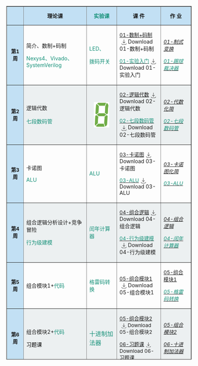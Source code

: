 <!DOCTYPE html>
<!-- saved from url=(0044)https://elearning.fudan.edu.cn/courses/94444 -->
<html dir="ltr" lang="zh-Hans"><head><meta http-equiv="Content-Type" content="text/html; charset=UTF-8">
  
  <meta name="viewport" content="width=device-width, initial-scale=1">
  <meta name="theme-color" content="#394B58">
  <meta name="robots" content="noindex,nofollow">
<table style="border-collapse: collapse; width: 98.5421%; height: 949px;" border="1">
<tbody>
<tr style="height: 49px;">
<td style="width: 5.00187%; background-color: #c2e0f4; height: 44px; text-align: center;"></td>
<td style="width: 22.6703%; text-align: center; background-color: #c2e0f4; height: 44px;"><strong>理论课</strong></td>
<td style="width: 10.1203%; text-align: center; background-color: #c2e0f4; height: 44px;"><span style="color: #169179;"><strong>实验<span style="color: #169179;">课</span></strong></span></td>
<td style="width: 13.5095%; text-align: center; background-color: #c2e0f4; height: 44px;"><strong>课 件</strong></td>
<td style="width: 10.4103%; text-align: center; background-color: #c2e0f4; height: 44px;"><strong>作 业</strong></td>
</tr>
<tr style="height: 53px;">
<td style="width: 5.00187%; text-align: center; background-color: #c2e0f4; height: 53px;"><span style="font-size: 10pt;"><strong>第1周</strong></span></td>
<td style="width: 22.6703%; height: 53px; vertical-align: middle;">
<p>简介、数制+码制</p>
<p><span style="color: #169179;">Nexys4、Vivado、SystemVerilog</span></p>
</td>
<td style="width: 10.1203%; height: 53px; text-align: left;">
<p><span style="color: #169179;">LED、</span></p>
<p><span style="color: #169179;">拨码开关</span></p>
</td>
<td style="width: 13.5095%; height: 53px; text-align: left;">
<p><span class="instructure_file_holder link_holder instructure_file_link_holder"><a class="inline_disabled preview_in_overlay" title="01 简介、进制+码制.pptx" href="https://elearning.fudan.edu.cn/courses/94444/files/5877757?wrap=1" target="_blank" data-api-endpoint="https://elearning.fudan.edu.cn/api/v1/courses/94444/files/5877757" data-api-returntype="File"><span style="font-size: 10pt;">01-数制+码制</span></a><a class="file_download_btn" role="button" download="" style="margin-inline-start: 5px; text-decoration: none;" href="https://elearning.fudan.edu.cn/courses/94444/files/5877757/download?download_frd=1"><span role="presentation"><svg viewBox="0 0 1920 1920" xmlns="http://www.w3.org/2000/svg" style="width:1em; height:1em; vertical-align:middle; fill:currentColor">
    <path d="m1807.093 1482.477 79.736 79.963-355.313 355.312H355.346L.035 1562.44l79.85-79.963 322.22 322.334H1484.76l322.334-322.334ZM997.677-.033v1167.02l355.313-355.313 79.962 79.85-491.858 491.633L449.46 891.524l79.962-79.85 355.313 355.313V-.033h112.941Z" fill-rule="evenodd"></path>
</svg>
</span><span class="screenreader-only">Download 01-数制+码制</span></a></span></p>
<p><span class="instructure_file_holder link_holder instructure_file_link_holder"><a class="inline_disabled preview_in_overlay" title="实验01 入门.pptx" href="https://elearning.fudan.edu.cn/courses/94444/files/5863810?wrap=1" target="_blank" data-api-endpoint="https://elearning.fudan.edu.cn/api/v1/courses/94444/files/5863810" data-api-returntype="File"><span style="color: #169179; font-size: 10pt;">01-实验入门</span></a><a class="file_download_btn" role="button" download="" style="margin-inline-start: 5px; text-decoration: none;" href="https://elearning.fudan.edu.cn/courses/94444/files/5863810/download?download_frd=1"><span role="presentation"><svg viewBox="0 0 1920 1920" xmlns="http://www.w3.org/2000/svg" style="width:1em; height:1em; vertical-align:middle; fill:currentColor">
    <path d="m1807.093 1482.477 79.736 79.963-355.313 355.312H355.346L.035 1562.44l79.85-79.963 322.22 322.334H1484.76l322.334-322.334ZM997.677-.033v1167.02l355.313-355.313 79.962 79.85-491.858 491.633L449.46 891.524l79.962-79.85 355.313 355.313V-.033h112.941Z" fill-rule="evenodd"></path>
</svg>
</span><span class="screenreader-only">Download 01-实验入门</span></a></span></p>
</td>
<td style="width: 10.4103%; height: 53px; text-align: left;">
<p><a title="01-制式变换" href="https://elearning.fudan.edu.cn/courses/94444/assignments/113334" data-api-endpoint="https://elearning.fudan.edu.cn/api/v1/courses/94444/assignments/113334" data-api-returntype="Assignment"><span style="font-size: 10pt;"><em>01-制式变换</em></span></a></p>
<p><a title="实验1：踢球裁决器" href="https://elearning.fudan.edu.cn/courses/94444/assignments/113353" data-api-endpoint="https://elearning.fudan.edu.cn/api/v1/courses/94444/assignments/113353" data-api-returntype="Assignment"><span style="font-size: 10pt; color: #169179;"><em>01-踢球裁决器</em></span></a></p>
</td>
</tr>
<tr style="height: 53px;">
<td style="width: 5.00187%; text-align: center; background-color: #c2e0f4; height: 53px;"><span style="font-size: 10pt;"><strong>第2周</strong></span></td>
<td style="background-color: #ecf0f1; height: 53px; vertical-align: middle; width: 22.6703%;">
<p>逻辑代数</p>
<p><span style="color: #169179;">七段数码管</span><span style="font-size: 14pt; color: #e67e23;">&nbsp;</span></p>
</td>
<td style="background-color: #ecf0f1; vertical-align: middle; width: 10.1203%; height: 53px;">
<p style="text-align: center;"><span style="font-size: 14pt; color: #e67e23;"><span style="color: #169179;"><img id="2945777" style="display: block; margin-left: auto; margin-right: auto;" src="./2025数字逻辑_files/8.png" alt="8.png" width="41" height="68" data-api-endpoint="https://elearning.fudan.edu.cn/api/v1/courses/94444/files/5863866" data-api-returntype="File"></span></span></p>
</td>
<td style="background-color: #ecf0f1; vertical-align: middle; width: 13.5095%; height: 53px;">
<p><span class="instructure_file_holder link_holder instructure_file_link_holder"><a class="inline_disabled preview_in_overlay" title="02 逻辑代数.pptx" href="https://elearning.fudan.edu.cn/courses/94444/files/5863794?wrap=1" target="_blank" data-api-endpoint="https://elearning.fudan.edu.cn/api/v1/courses/94444/files/5863794" data-api-returntype="File"><span style="font-size: 10pt;">02-逻辑代数</span></a><a class="file_download_btn" role="button" download="" style="margin-inline-start: 5px; text-decoration: none;" href="https://elearning.fudan.edu.cn/courses/94444/files/5863794/download?download_frd=1"><span role="presentation"><svg viewBox="0 0 1920 1920" xmlns="http://www.w3.org/2000/svg" style="width:1em; height:1em; vertical-align:middle; fill:currentColor">
    <path d="m1807.093 1482.477 79.736 79.963-355.313 355.312H355.346L.035 1562.44l79.85-79.963 322.22 322.334H1484.76l322.334-322.334ZM997.677-.033v1167.02l355.313-355.313 79.962 79.85-491.858 491.633L449.46 891.524l79.962-79.85 355.313 355.313V-.033h112.941Z" fill-rule="evenodd"></path>
</svg>
</span><span class="screenreader-only">Download 02-逻辑代数</span></a></span></p>
<p><span class="instructure_file_holder link_holder instructure_file_link_holder"><a class="inline_disabled preview_in_overlay" title="实验02：七段数码管.pptx" href="https://elearning.fudan.edu.cn/courses/94444/files/5863796?wrap=1" target="_blank" data-api-endpoint="https://elearning.fudan.edu.cn/api/v1/courses/94444/files/5863796" data-api-returntype="File"><span style="color: #169179; font-size: 10pt;">02-七段数码管</span></a><a class="file_download_btn" role="button" download="" style="margin-inline-start: 5px; text-decoration: none;" href="https://elearning.fudan.edu.cn/courses/94444/files/5863796/download?download_frd=1"><span role="presentation"><svg viewBox="0 0 1920 1920" xmlns="http://www.w3.org/2000/svg" style="width:1em; height:1em; vertical-align:middle; fill:currentColor">
    <path d="m1807.093 1482.477 79.736 79.963-355.313 355.312H355.346L.035 1562.44l79.85-79.963 322.22 322.334H1484.76l322.334-322.334ZM997.677-.033v1167.02l355.313-355.313 79.962 79.85-491.858 491.633L449.46 891.524l79.962-79.85 355.313 355.313V-.033h112.941Z" fill-rule="evenodd"></path>
</svg>
</span><span class="screenreader-only">Download 02-七段数码管</span></a></span></p>
</td>
<td style="background-color: #ecf0f1; vertical-align: middle; width: 10.4103%; height: 53px;">
<p><a title="02-逻辑代数" href="https://elearning.fudan.edu.cn/courses/94444/assignments/113335" data-api-endpoint="https://elearning.fudan.edu.cn/api/v1/courses/94444/assignments/113335" data-api-returntype="Assignment"><span style="font-size: 10pt;"><em>02-代数化简</em></span></a></p>
<p><a title="实验2：七段数码管" href="https://elearning.fudan.edu.cn/courses/94444/assignments/113354" data-api-endpoint="https://elearning.fudan.edu.cn/api/v1/courses/94444/assignments/113354" data-api-returntype="Assignment"><span style="font-size: 10pt; color: #169179;"><em>02-七段数</em></span><span style="font-size: 10pt; color: #169179;"><em>码管</em></span></a></p>
</td>
</tr>
<tr style="height: 53px;">
<td style="width: 5.00187%; text-align: center; background-color: #c2e0f4; height: 53px;"><span style="font-size: 10pt;"><strong>第3周</strong></span></td>
<td style="width: 22.6703%; height: 53px; vertical-align: middle;">
<p>卡诺图</p>
<p><span style="color: #169179;">ALU</span></p>
</td>
<td style="width: 10.1203%; height: 53px; text-align: left;"><span style="color: #169179;">ALU</span></td>
<td style="width: 13.5095%; height: 53px; text-align: left;">
<p><span class="instructure_file_holder link_holder instructure_file_link_holder"><a class="inline_disabled preview_in_overlay" title="03 卡诺图.pptx" href="https://elearning.fudan.edu.cn/courses/94444/files/5863787?wrap=1" target="_blank" data-api-endpoint="https://elearning.fudan.edu.cn/api/v1/courses/94444/files/5863787" data-api-returntype="File"><span style="font-size: 10pt;">03-卡诺图</span></a><a class="file_download_btn" role="button" download="" style="margin-inline-start: 5px; text-decoration: none;" href="https://elearning.fudan.edu.cn/courses/94444/files/5863787/download?download_frd=1"><span role="presentation"><svg viewBox="0 0 1920 1920" xmlns="http://www.w3.org/2000/svg" style="width:1em; height:1em; vertical-align:middle; fill:currentColor">
    <path d="m1807.093 1482.477 79.736 79.963-355.313 355.312H355.346L.035 1562.44l79.85-79.963 322.22 322.334H1484.76l322.334-322.334ZM997.677-.033v1167.02l355.313-355.313 79.962 79.85-491.858 491.633L449.46 891.524l79.962-79.85 355.313 355.313V-.033h112.941Z" fill-rule="evenodd"></path>
</svg>
</span><span class="screenreader-only">Download 03-卡诺图</span></a></span></p>
<p><span class="instructure_file_holder link_holder instructure_file_link_holder"><a class="inline_disabled preview_in_overlay" title="实验03-ALU.pptx" href="https://elearning.fudan.edu.cn/courses/94444/files/5863789?wrap=1" target="_blank" data-api-endpoint="https://elearning.fudan.edu.cn/api/v1/courses/94444/files/5863789" data-api-returntype="File"><span style="color: #169179; font-size: 10pt;">03-ALU</span></a><a class="file_download_btn" role="button" download="" style="margin-inline-start: 5px; text-decoration: none;" href="https://elearning.fudan.edu.cn/courses/94444/files/5863789/download?download_frd=1"><span role="presentation"><svg viewBox="0 0 1920 1920" xmlns="http://www.w3.org/2000/svg" style="width:1em; height:1em; vertical-align:middle; fill:currentColor">
    <path d="m1807.093 1482.477 79.736 79.963-355.313 355.312H355.346L.035 1562.44l79.85-79.963 322.22 322.334H1484.76l322.334-322.334ZM997.677-.033v1167.02l355.313-355.313 79.962 79.85-491.858 491.633L449.46 891.524l79.962-79.85 355.313 355.313V-.033h112.941Z" fill-rule="evenodd"></path>
</svg>
</span><span class="screenreader-only">Download 03-ALU</span></a></span></p>
</td>
<td style="width: 10.4103%; height: 53px; text-align: left;">
<p><a title="03-卡诺图" href="https://elearning.fudan.edu.cn/courses/94444/assignments/113336" data-api-endpoint="https://elearning.fudan.edu.cn/api/v1/courses/94444/assignments/113336" data-api-returntype="Assignment"><span style="font-size: 10pt;"><em>03-卡诺图化简</em></span></a></p>
<p><a title="实验3：ALU" href="https://elearning.fudan.edu.cn/courses/94444/assignments/113355" data-api-endpoint="https://elearning.fudan.edu.cn/api/v1/courses/94444/assignments/113355" data-api-returntype="Assignment"><span style="font-size: 10pt;"><em><span style="color: #169179; font-size: 10pt;">03-ALU</span></em></span></a></p>
</td>
</tr>
<tr style="height: 53px;">
<td style="width: 5.00187%; text-align: center; background-color: #c2e0f4; height: 53px;"><span style="font-size: 10pt;"><strong>第4周</strong></span></td>
<td style="width: 22.6703%; background-color: #ecf0f1; height: 53px; vertical-align: middle;">
<p>组合逻辑分析设计+竞争冒险</p>
<p><span style="color: #169179;">行为级建模</span></p>
</td>
<td style="width: 10.1203%; background-color: #ecf0f1; height: 53px; text-align: left;">
<p><span style="color: #169179;">闰年计算器</span></p>
</td>
<td style="width: 13.5095%; background-color: #ecf0f1; height: 53px; text-align: left;">
<p><span class="instructure_file_holder link_holder instructure_file_link_holder"><a class="inline_disabled preview_in_overlay" title="04 组合逻辑分析+设计.pptx" href="https://elearning.fudan.edu.cn/courses/94444/files/5863783?wrap=1" target="_blank" data-api-endpoint="https://elearning.fudan.edu.cn/api/v1/courses/94444/files/5863783" data-api-returntype="File"><span style="font-size: 10pt;">04-组合逻辑</span></a><a class="file_download_btn" role="button" download="" style="margin-inline-start: 5px; text-decoration: none;" href="https://elearning.fudan.edu.cn/courses/94444/files/5863783/download?download_frd=1"><span role="presentation"><svg viewBox="0 0 1920 1920" xmlns="http://www.w3.org/2000/svg" style="width:1em; height:1em; vertical-align:middle; fill:currentColor">
    <path d="m1807.093 1482.477 79.736 79.963-355.313 355.312H355.346L.035 1562.44l79.85-79.963 322.22 322.334H1484.76l322.334-322.334ZM997.677-.033v1167.02l355.313-355.313 79.962 79.85-491.858 491.633L449.46 891.524l79.962-79.85 355.313 355.313V-.033h112.941Z" fill-rule="evenodd"></path>
</svg>
</span><span class="screenreader-only">Download 04-组合逻辑</span></a></span></p>
<p><span class="instructure_file_holder link_holder instructure_file_link_holder"><a class="inline_disabled preview_in_overlay" title="实验04-行为级建模.pptx" href="https://elearning.fudan.edu.cn/courses/94444/files/5863785?wrap=1" target="_blank" data-api-endpoint="https://elearning.fudan.edu.cn/api/v1/courses/94444/files/5863785" data-api-returntype="File"><span style="color: #169179; font-size: 10pt;">04-行为级建模</span></a><a class="file_download_btn" role="button" download="" style="margin-inline-start: 5px; text-decoration: none;" href="https://elearning.fudan.edu.cn/courses/94444/files/5863785/download?download_frd=1"><span role="presentation"><svg viewBox="0 0 1920 1920" xmlns="http://www.w3.org/2000/svg" style="width:1em; height:1em; vertical-align:middle; fill:currentColor">
    <path d="m1807.093 1482.477 79.736 79.963-355.313 355.312H355.346L.035 1562.44l79.85-79.963 322.22 322.334H1484.76l322.334-322.334ZM997.677-.033v1167.02l355.313-355.313 79.962 79.85-491.858 491.633L449.46 891.524l79.962-79.85 355.313 355.313V-.033h112.941Z" fill-rule="evenodd"></path>
</svg>
</span><span class="screenreader-only">Download 04-行为级建模</span></a></span></p>
</td>
<td style="width: 10.4103%; background-color: #ecf0f1; height: 53px; text-align: left;">
<p><a title="04-组合逻辑分析、设计" href="https://elearning.fudan.edu.cn/courses/94444/assignments/113337" data-api-endpoint="https://elearning.fudan.edu.cn/api/v1/courses/94444/assignments/113337" data-api-returntype="Assignment"><span style="font-size: 10pt;"><em>04-组合逻辑</em></span></a></p>
<p><a title="实验4：闰年计算器" href="https://elearning.fudan.edu.cn/courses/94444/assignments/113356" data-api-endpoint="https://elearning.fudan.edu.cn/api/v1/courses/94444/assignments/113356" data-api-returntype="Assignment"><span style="font-size: 10pt;"><em><span style="color: #169179; font-size: 10pt;">04-闰年计算器</span></em></span></a></p>
</td>
</tr>
<tr style="height: 53px;">
<td style="width: 5.00187%; text-align: center; background-color: #c2e0f4; height: 53px;"><span style="font-size: 10pt;"><strong>第5周</strong></span></td>
<td style="height: 53px; vertical-align: middle; width: 22.6703%;">
<p style="text-align: left;"><span>组合模块1+</span><span style="color: #169179;">代码</span></p>
</td>
<td style="vertical-align: middle; width: 10.1203%; height: 53px;">
<p style="text-align: left;"><span style="color: #169179;">格雷码转换</span></p>
</td>
<td style="vertical-align: middle; width: 13.5095%; height: 53px;">
<p style="text-align: left;"><span class="instructure_file_holder link_holder instructure_file_link_holder"><a class="inline_disabled preview_in_overlay" title="05 组合模块1+代码.pptx" href="https://elearning.fudan.edu.cn/courses/94444/files/5863779?wrap=1" target="_blank" data-api-endpoint="https://elearning.fudan.edu.cn/api/v1/courses/94444/files/5863779" data-api-returntype="File"><span style="font-size: 10pt;">05-组合模块1</span></a><a class="file_download_btn" role="button" download="" style="margin-inline-start: 5px; text-decoration: none;" href="https://elearning.fudan.edu.cn/courses/94444/files/5863779/download?download_frd=1"><span role="presentation"><svg viewBox="0 0 1920 1920" xmlns="http://www.w3.org/2000/svg" style="width:1em; height:1em; vertical-align:middle; fill:currentColor">
    <path d="m1807.093 1482.477 79.736 79.963-355.313 355.312H355.346L.035 1562.44l79.85-79.963 322.22 322.334H1484.76l322.334-322.334ZM997.677-.033v1167.02l355.313-355.313 79.962 79.85-491.858 491.633L449.46 891.524l79.962-79.85 355.313 355.313V-.033h112.941Z" fill-rule="evenodd"></path>
</svg>
</span><span class="screenreader-only">Download 05-组合模块1</span></a></span></p>
</td>
<td style="vertical-align: middle; width: 10.4103%; height: 53px;">
<p style="text-align: left;"><a title="05-组合模块1" href="https://elearning.fudan.edu.cn/courses/94444/assignments/113338" data-api-endpoint="https://elearning.fudan.edu.cn/api/v1/courses/94444/assignments/113338" data-api-returntype="Assignment"><span style="font-size: 10pt;">05-组合模块1</span></a></p>
<p style="text-align: left;"><a title="实验5：格雷码转换器" href="https://elearning.fudan.edu.cn/courses/94444/assignments/113357" data-api-endpoint="https://elearning.fudan.edu.cn/api/v1/courses/94444/assignments/113357" data-api-returntype="Assignment"><span style="font-size: 10pt; color: #169179;"><em>05-格雷码转换</em></span></a></p>
</td>
</tr>
<tr style="height: 53px;">
<td style="width: 5.00187%; text-align: center; background-color: #c2e0f4; height: 53px;"><span style="font-size: 10pt;"><strong>第6周</strong></span></td>
<td style="background-color: #ecf0f1; height: 53px; width: 22.6703%; vertical-align: middle;">
<p>组合模块2+<span style="color: #169179;">代码</span></p>
<p><span style="color: #000000;">习题课</span></p>
</td>
<td style="background-color: #ecf0f1; height: 53px; width: 10.1203%; text-align: left;">
<p><span style="color: #169179; font-family: inherit; font-size: 1rem;"><span style="color: #169179;">十进制加法器</span></span></p>
</td>
<td style="width: 13.5095%; background-color: #ecf0f1; height: 53px; text-align: left;">
<p><span style="font-size: 10pt;"><span class="instructure_file_holder link_holder instructure_file_link_holder"><a class="inline_disabled preview_in_overlay" title="06 组合模块2+代码.pptx" href="https://elearning.fudan.edu.cn/courses/94444/files/5863777?wrap=1" target="_blank" data-api-endpoint="https://elearning.fudan.edu.cn/api/v1/courses/94444/files/5863777" data-api-returntype="File">05-组合模块2</a><a class="file_download_btn" role="button" download="" style="margin-inline-start: 5px; text-decoration: none;" href="https://elearning.fudan.edu.cn/courses/94444/files/5863777/download?download_frd=1"><span role="presentation"><svg viewBox="0 0 1920 1920" xmlns="http://www.w3.org/2000/svg" style="width:1em; height:1em; vertical-align:middle; fill:currentColor">
    <path d="m1807.093 1482.477 79.736 79.963-355.313 355.312H355.346L.035 1562.44l79.85-79.963 322.22 322.334H1484.76l322.334-322.334ZM997.677-.033v1167.02l355.313-355.313 79.962 79.85-491.858 491.633L449.46 891.524l79.962-79.85 355.313 355.313V-.033h112.941Z" fill-rule="evenodd"></path>
</svg>
</span><span class="screenreader-only">Download 05-组合模块2</span></a></span></span></p>
<p><span style="font-size: 10pt;"><span class="instructure_file_holder link_holder instructure_file_link_holder"><a class="inline_disabled preview_in_overlay" title="07 组合习题课.pptx" href="https://elearning.fudan.edu.cn/courses/94444/files/5863829?wrap=1" target="_blank" data-api-endpoint="https://elearning.fudan.edu.cn/api/v1/courses/94444/files/5863829" data-api-returntype="File">06-习题课</a><a class="file_download_btn" role="button" download="" style="margin-inline-start: 5px; text-decoration: none;" href="https://elearning.fudan.edu.cn/courses/94444/files/5863829/download?download_frd=1"><span role="presentation"><svg viewBox="0 0 1920 1920" xmlns="http://www.w3.org/2000/svg" style="width:1em; height:1em; vertical-align:middle; fill:currentColor">
    <path d="m1807.093 1482.477 79.736 79.963-355.313 355.312H355.346L.035 1562.44l79.85-79.963 322.22 322.334H1484.76l322.334-322.334ZM997.677-.033v1167.02l355.313-355.313 79.962 79.85-491.858 491.633L449.46 891.524l79.962-79.85 355.313 355.313V-.033h112.941Z" fill-rule="evenodd"></path>
</svg>
</span><span class="screenreader-only">Download 06-习题课</span></a></span></span></p>
<p><a class="instructure_file_link instructure_scribd_file inline_disabled" title="05 组合模块1+代码.pptx" href="https://elearning.fudan.edu.cn/courses/94444/files/5863779?wrap=1" target="_blank" data-api-endpoint="https://elearning.fudan.edu.cn/api/v1/courses/94444/files/5863779" data-api-returntype="File"></a><a class="instructure_file_link instructure_scribd_file inline_disabled" title="04 组合逻辑分析+设计.pptx" href="https://elearning.fudan.edu.cn/courses/94444/files/5863783?wrap=1" target="_blank" data-api-endpoint="https://elearning.fudan.edu.cn/api/v1/courses/94444/files/5863783" data-api-returntype="File"></a><a class="instructure_file_link instructure_scribd_file inline_disabled" title="实验04-行为级建模.pptx" href="https://elearning.fudan.edu.cn/courses/94444/files/5863785?wrap=1" target="_blank" data-api-endpoint="https://elearning.fudan.edu.cn/api/v1/courses/94444/files/5863785" data-api-returntype="File"></a></p>
</td>
<td style="width: 10.4103%; background-color: #ecf0f1; height: 53px; text-align: left;">
<p><a title="06-组合模块2" href="https://elearning.fudan.edu.cn/courses/94444/assignments/113339" data-api-endpoint="https://elearning.fudan.edu.cn/api/v1/courses/94444/assignments/113339" data-api-returntype="Assignment"><span style="font-size: 10pt;"><em>05-组合模块2</em><em></em></span></a><a title="05-组合模块1" href="https://elearning.fudan.edu.cn/courses/94444/assignments/113338" data-api-endpoint="https://elearning.fudan.edu.cn/api/v1/courses/94444/assignments/113338" data-api-returntype="Assignment"><em></em></a></p>
<p><a title="实验5：格雷码转换器" href="https://elearning.fudan.edu.cn/courses/94444/assignments/113357" data-api-endpoint="https://elearning.fudan.edu.cn/api/v1/courses/94444/assignments/113357" data-api-returntype="Assignment"><em></em></a></p>
<p><span style="font-size: 10pt; color: #169179;"><em><a title="实验6：十进制加法器" href="https://elearning.fudan.edu.cn/courses/94444/assignments/113358" data-api-endpoint="https://elearning.fudan.edu.cn/api/v1/courses/94444/assignments/113358" data-api-returntype="Assignment">06-十进制加法器</a></em></span></p>
</td>
</tr>
<tr style="height: 53px;">
<td style="width: 5.00187%; text-align: center; background-color: #c2e0f4; height: 53px;"><span style="font-size: 10pt;"><strong>第7周</strong></span></td>
<td style="height: 53px; width: 22.6703%; vertical-align: middle;">
<p>锁存器、触发器</p>
<p><span style="color: #169179;">锁存器、触发器</span></p>
</td>
<td style="height: 53px; width: 10.1203%; text-align: left;">
<p><span style="color: #169179;">有限状态机</span></p>
<p><span style="color: #169179;">双闪灯</span></p>
</td>
<td style="width: 13.5095%; background-color: #ffffff; height: 53px; text-align: left;">
<p><span style="font-size: 10pt;"><a class="instructure_file_link instructure_scribd_file inline_disabled" title="实验07-IP核.pptx" href="https://elearning.fudan.edu.cn/courses/94444/files/5863847?wrap=1" target="_blank" data-api-endpoint="https://elearning.fudan.edu.cn/api/v1/courses/94444/files/5863847" data-api-returntype="File"></a></span></p>
<p><span style="font-size: 10pt;"><span style="color: #169179; font-size: 10pt;"><span class="instructure_file_holder link_holder instructure_file_link_holder"><a class="inline_disabled preview_in_overlay" title="实验08+有限状态机入门.pptx" href="https://elearning.fudan.edu.cn/courses/94444/files/5863862?wrap=1" target="_blank" data-api-endpoint="https://elearning.fudan.edu.cn/api/v1/courses/94444/files/5863862" data-api-returntype="File">08+有限状态机</a><a class="file_download_btn" role="button" download="" style="margin-inline-start: 5px; text-decoration: none;" href="https://elearning.fudan.edu.cn/courses/94444/files/5863862/download?download_frd=1"><span role="presentation"><svg viewBox="0 0 1920 1920" xmlns="http://www.w3.org/2000/svg" style="width:1em; height:1em; vertical-align:middle; fill:currentColor">
    <path d="m1807.093 1482.477 79.736 79.963-355.313 355.312H355.346L.035 1562.44l79.85-79.963 322.22 322.334H1484.76l322.334-322.334ZM997.677-.033v1167.02l355.313-355.313 79.962 79.85-491.858 491.633L449.46 891.524l79.962-79.85 355.313 355.313V-.033h112.941Z" fill-rule="evenodd"></path>
</svg>
</span><span class="screenreader-only">Download 08+有限状态机</span></a></span></span></span></p>
<p><span class="instructure_file_holder link_holder instructure_file_link_holder"><a class="inline_disabled preview_in_overlay" title="08 锁存器+触发器.pptx" href="https://elearning.fudan.edu.cn/courses/94444/files/5863774?wrap=1" target="_blank" data-api-endpoint="https://elearning.fudan.edu.cn/api/v1/courses/94444/files/5863774" data-api-returntype="File"><span style="font-size: 10pt;">08-锁存器+触发器</span></a><a class="file_download_btn" role="button" download="" style="margin-inline-start: 5px; text-decoration: none;" href="https://elearning.fudan.edu.cn/courses/94444/files/5863774/download?download_frd=1"><span role="presentation"><svg viewBox="0 0 1920 1920" xmlns="http://www.w3.org/2000/svg" style="width:1em; height:1em; vertical-align:middle; fill:currentColor">
    <path d="m1807.093 1482.477 79.736 79.963-355.313 355.312H355.346L.035 1562.44l79.85-79.963 322.22 322.334H1484.76l322.334-322.334ZM997.677-.033v1167.02l355.313-355.313 79.962 79.85-491.858 491.633L449.46 891.524l79.962-79.85 355.313 355.313V-.033h112.941Z" fill-rule="evenodd"></path>
</svg>
</span><span class="screenreader-only">Download 08-锁存器+触发器</span></a></span></p>
<p><span class="instructure_file_holder link_holder instructure_file_link_holder"><a class="inline_disabled preview_in_overlay" title="实验08：锁存器+触发器.pptx" href="https://elearning.fudan.edu.cn/courses/94444/files/5863913?wrap=1" target="_blank" data-api-endpoint="https://elearning.fudan.edu.cn/api/v1/courses/94444/files/5863913" data-api-returntype="File"><span style="color: #169179; font-size: 10pt;">08-锁存器+触发器</span></a><a class="file_download_btn" role="button" download="" style="margin-inline-start: 5px; text-decoration: none;" href="https://elearning.fudan.edu.cn/courses/94444/files/5863913/download?download_frd=1"><span role="presentation"><svg viewBox="0 0 1920 1920" xmlns="http://www.w3.org/2000/svg" style="width:1em; height:1em; vertical-align:middle; fill:currentColor">
    <path d="m1807.093 1482.477 79.736 79.963-355.313 355.312H355.346L.035 1562.44l79.85-79.963 322.22 322.334H1484.76l322.334-322.334ZM997.677-.033v1167.02l355.313-355.313 79.962 79.85-491.858 491.633L449.46 891.524l79.962-79.85 355.313 355.313V-.033h112.941Z" fill-rule="evenodd"></path>
</svg>
</span><span class="screenreader-only">Download 08-锁存器+触发器</span></a></span></p>
</td>
<td style="width: 10.4103%; background-color: #ffffff; height: 53px; text-align: left;"><br>
<p><a title="08-锁存器+触发器" href="https://elearning.fudan.edu.cn/courses/94444/assignments/113340" data-api-endpoint="https://elearning.fudan.edu.cn/api/v1/courses/94444/assignments/113340" data-api-returntype="Assignment"><span style="font-size: 10pt;"><em>08-锁存器+触发器</em></span></a></p>
<p><a title="实验8：双闪灯" href="https://elearning.fudan.edu.cn/courses/94444/assignments/113361" data-api-endpoint="https://elearning.fudan.edu.cn/api/v1/courses/94444/assignments/113361" data-api-returntype="Assignment"><span style="font-size: 10pt; color: #169179;"><em>08-双闪灯</em></span></a></p>
<p><span style="color: #169179; font-size: 10pt;"><a style="color: #169179;" title="实验8+ 双色警灯" href="https://elearning.fudan.edu.cn/courses/94444/assignments/113360" data-api-endpoint="https://elearning.fudan.edu.cn/api/v1/courses/94444/assignments/113360" data-api-returntype="Assignment"><em>08+双色警灯</em></a></span></p>
</td>
</tr>
<tr style="height: 53px;">
<td style="width: 5.00187%; text-align: center; background-color: #c2e0f4; height: 53px;"><span style="font-size: 10pt;"><strong>第8周</strong></span></td>
<td style="width: 22.6703%; background-color: #ecf0f1; height: 53px; vertical-align: middle; text-align: left;">
<p style="text-align: center;"><span style="color: var(--ic-brand-font-color-dark); font-family: inherit; font-size: 1rem;">&nbsp;<span style="font-size: 14pt;"><span style="color: #e03e2d;"><strong>期中考试</strong>（10月21日）</span></span></span></p>
</td>
<td style="width: 10.1203%; background-color: #ecf0f1; height: 53px; text-align: left;">
<p><span style="color: #169179;">IP核设计</span></p>
</td>
<td style="width: 13.5095%; background-color: #ecf0f1; height: 53px; text-align: left;">
<p><span style="color: #169179; font-size: 10pt;"><span style="font-size: 10pt;"><span class="instructure_file_holder link_holder instructure_file_link_holder"><a class="inline_disabled preview_in_overlay" title="实验07-IP核.pptx" href="https://elearning.fudan.edu.cn/courses/94444/files/5863847?wrap=1" target="_blank" data-api-endpoint="https://elearning.fudan.edu.cn/api/v1/courses/94444/files/5863847" data-api-returntype="File">07-IP核设计</a><a class="file_download_btn" role="button" download="" style="margin-inline-start: 5px; text-decoration: none;" href="https://elearning.fudan.edu.cn/courses/94444/files/5863847/download?download_frd=1"><span role="presentation"><svg viewBox="0 0 1920 1920" xmlns="http://www.w3.org/2000/svg" style="width:1em; height:1em; vertical-align:middle; fill:currentColor">
    <path d="m1807.093 1482.477 79.736 79.963-355.313 355.312H355.346L.035 1562.44l79.85-79.963 322.22 322.334H1484.76l322.334-322.334ZM997.677-.033v1167.02l355.313-355.313 79.962 79.85-491.858 491.633L449.46 891.524l79.962-79.85 355.313 355.313V-.033h112.941Z" fill-rule="evenodd"></path>
</svg>
</span><span class="screenreader-only">Download 07-IP核设计</span></a></span></span></span></p>
</td>
<td style="width: 10.4103%; background-color: #ecf0f1; height: 53px; text-align: left;">
<p>&nbsp;<a title="实验7：九九乘法表" href="https://elearning.fudan.edu.cn/courses/94444/assignments/113359" data-api-endpoint="https://elearning.fudan.edu.cn/api/v1/courses/94444/assignments/113359" data-api-returntype="Assignment"><span style="color: #169179; font-size: 10pt;">07-九九乘法表</span></a></p>
</td>
</tr>
<tr style="height: 53px;">
<td style="width: 5.00187%; text-align: center; background-color: #c2e0f4; height: 53px;"><span style="font-size: 10pt; color: #7e8c8d;"><strong>第9周</strong></span></td>
<td style="height: 53px; width: 22.6703%; vertical-align: middle;">
<p>时序逻辑分析+<span style="color: #169179;">代码</span></p>
</td>
<td style="height: 53px; width: 10.1203%; text-align: left;">
<p><span style="color: #169179;">密码锁</span></p>
</td>
<td style="width: 13.5095%; background-color: #ffffff; height: 53px; text-align: left;">
<p><span class="instructure_file_holder link_holder instructure_file_link_holder"><a class="inline_disabled preview_in_overlay" title="09 时序逻辑分析+代码.pptx" href="https://elearning.fudan.edu.cn/courses/94444/files/5863769?wrap=1" target="_blank" data-api-endpoint="https://elearning.fudan.edu.cn/api/v1/courses/94444/files/5863769" data-api-returntype="File"><span style="font-size: 10pt;">09-时序逻辑分析</span></a><a class="file_download_btn" role="button" download="" style="margin-inline-start: 5px; text-decoration: none;" href="https://elearning.fudan.edu.cn/courses/94444/files/5863769/download?download_frd=1"><span role="presentation"><svg viewBox="0 0 1920 1920" xmlns="http://www.w3.org/2000/svg" style="width:1em; height:1em; vertical-align:middle; fill:currentColor">
    <path d="m1807.093 1482.477 79.736 79.963-355.313 355.312H355.346L.035 1562.44l79.85-79.963 322.22 322.334H1484.76l322.334-322.334ZM997.677-.033v1167.02l355.313-355.313 79.962 79.85-491.858 491.633L449.46 891.524l79.962-79.85 355.313 355.313V-.033h112.941Z" fill-rule="evenodd"></path>
</svg>
</span><span class="screenreader-only">Download 09-时序逻辑分析</span></a></span></p>
</td>
<td style="width: 10.4103%; background-color: #ffffff; height: 53px; text-align: left;">
<p><span style="color: #236fa1;"><a style="color: #236fa1;" title="09-时序逻辑分析" href="https://elearning.fudan.edu.cn/courses/94444/assignments/113341" data-api-endpoint="https://elearning.fudan.edu.cn/api/v1/courses/94444/assignments/113341" data-api-returntype="Assignment"><span style="font-size: 10pt;"><em>09-时序逻辑分析</em></span></a></span></p>
<p><a title="实验9：密码锁" href="https://elearning.fudan.edu.cn/courses/94444/assignments/113362" data-api-endpoint="https://elearning.fudan.edu.cn/api/v1/courses/94444/assignments/113362" data-api-returntype="Assignment"><span style="font-size: 10pt; color: #169179;"><em>09-密码锁</em></span></a></p>
</td>
</tr>
<tr style="height: 53px;">
<td style="width: 5.00187%; text-align: center; background-color: #c2e0f4; height: 53px;"><span style="font-size: 10pt; color: #7e8c8d;"><strong>第10周</strong></span></td>
<td style="width: 22.6703%; background-color: #ecf0f1; height: 53px; vertical-align: middle;">
<p style="text-align: left;">时序逻辑设计+<span style="color: #169179;">代码</span></p>
</td>
<td style="width: 10.1203%; background-color: #ecf0f1; height: 53px; text-align: left;">
<p><span style="color: #169179;">交通灯</span></p>
</td>
<td style="width: 13.5095%; background-color: #ecf0f1; height: 53px; text-align: left;">
<p><span class="instructure_file_holder link_holder instructure_file_link_holder"><a class="inline_disabled preview_in_overlay" title="10 时序逻辑设计+代码.pptx" href="https://elearning.fudan.edu.cn/courses/94444/files/5863767?wrap=1" target="_blank" data-api-endpoint="https://elearning.fudan.edu.cn/api/v1/courses/94444/files/5863767" data-api-returntype="File"><span style="font-size: 10pt;">10-时序逻辑设计</span></a><a class="file_download_btn" role="button" download="" style="margin-inline-start: 5px; text-decoration: none;" href="https://elearning.fudan.edu.cn/courses/94444/files/5863767/download?download_frd=1"><span role="presentation"><svg viewBox="0 0 1920 1920" xmlns="http://www.w3.org/2000/svg" style="width:1em; height:1em; vertical-align:middle; fill:currentColor">
    <path d="m1807.093 1482.477 79.736 79.963-355.313 355.312H355.346L.035 1562.44l79.85-79.963 322.22 322.334H1484.76l322.334-322.334ZM997.677-.033v1167.02l355.313-355.313 79.962 79.85-491.858 491.633L449.46 891.524l79.962-79.85 355.313 355.313V-.033h112.941Z" fill-rule="evenodd"></path>
</svg>
</span><span class="screenreader-only">Download 10-时序逻辑设计</span></a></span></p>
</td>
<td style="width: 10.4103%; background-color: #ecf0f1; height: 53px; text-align: left;">
<p><a style="color: #013451;" title="10-时序逻辑设计" href="https://elearning.fudan.edu.cn/courses/94444/assignments/113342" data-api-endpoint="https://elearning.fudan.edu.cn/api/v1/courses/94444/assignments/113342" data-api-returntype="Assignment"><span style="font-size: 10pt;"><em>10-时序逻辑设计</em></span></a></p>
<p><span style="color: #169179;"><a style="color: #169179;" title="实验10：交通灯" href="https://elearning.fudan.edu.cn/courses/94444/assignments/113347" data-api-endpoint="https://elearning.fudan.edu.cn/api/v1/courses/94444/assignments/113347" data-api-returntype="Assignment"><span style="font-size: 10pt;"><em>10-交通灯</em></span></a></span></p>
</td>
</tr>
<tr style="height: 53px;">
<td style="width: 5.00187%; text-align: center; background-color: #c2e0f4; height: 53px;"><span style="font-size: 10pt; color: #7e8c8d;"><strong>第11周</strong></span></td>
<td style="height: 53px; width: 22.6703%; vertical-align: middle;">
<p>寄<span style="font-size: 12pt;">存器</span>、计数器<span style="color: #169179;">+代码</span></p>
</td>
<td style="height: 53px; width: 10.1203%; text-align: left;">
<p><span style="color: #169179;">数字钟</span></p>
</td>
<td style="width: 13.5095%; background-color: #ffffff; height: 53px; text-align: left;">
<p><span style="color: #236fa1;"><span class="instructure_file_holder link_holder instructure_file_link_holder"><a class="inline_disabled preview_in_overlay" style="color: #236fa1; background-color: #ffffff;" title="11 寄存器、计数器+代码.pptx" href="https://elearning.fudan.edu.cn/courses/94444/files/5863759?wrap=1" target="_blank" data-api-endpoint="https://elearning.fudan.edu.cn/api/v1/courses/94444/files/5863759" data-api-returntype="File"><span style="font-size: 10pt;">11-寄存器、计数器</span></a><a class="file_download_btn" role="button" download="" style="margin-inline-start: 5px; text-decoration: none;" href="https://elearning.fudan.edu.cn/courses/94444/files/5863759/download?download_frd=1"><span role="presentation"><svg viewBox="0 0 1920 1920" xmlns="http://www.w3.org/2000/svg" style="width:1em; height:1em; vertical-align:middle; fill:currentColor">
    <path d="m1807.093 1482.477 79.736 79.963-355.313 355.312H355.346L.035 1562.44l79.85-79.963 322.22 322.334H1484.76l322.334-322.334ZM997.677-.033v1167.02l355.313-355.313 79.962 79.85-491.858 491.633L449.46 891.524l79.962-79.85 355.313 355.313V-.033h112.941Z" fill-rule="evenodd"></path>
</svg>
</span><span class="screenreader-only">Download 11-寄存器、计数器</span></a></span></span></p>
</td>
<td style="width: 10.4103%; background-color: #ffffff; height: 53px; text-align: left;">
<p><a style="background-color: #ffffff; font-family: inherit; font-size: 1rem; color: #013451;" title="11-寄存器、计数器" href="https://elearning.fudan.edu.cn/courses/94444/assignments/113343" data-api-endpoint="https://elearning.fudan.edu.cn/api/v1/courses/94444/assignments/113343" data-api-returntype="Assignment"><span style="font-size: 10pt;"><em>11-寄存器、计数器</em></span></a></p>
<p><span style="color: #169179;"><a style="color: #169179;" title="实验11：数字钟" href="https://elearning.fudan.edu.cn/courses/94444/assignments/113348" data-api-endpoint="https://elearning.fudan.edu.cn/api/v1/courses/94444/assignments/113348" data-api-returntype="Assignment"><span style="font-size: 10pt;"><em>11-数字钟</em></span></a></span></p>
</td>
</tr>
<tr style="height: 53px;">
<td style="width: 5.00187%; text-align: center; background-color: #c2e0f4; height: 53px;"><span style="font-size: 10pt; color: #7e8c8d;"><strong>第12周</strong></span></td>
<td style="width: 22.6703%; background-color: #ecf0f1; height: 53px; vertical-align: middle;">
<p>存储器</p>
<p><span style="color: #169179;">ROM+RAM, VGA显示</span></p>
</td>
<td style="width: 10.1203%; background-color: #ecf0f1; height: 53px; text-align: left;"><span style="color: #169179;">VGA显示</span></td>
<td style="background-color: #ecf0f1; height: 53px; text-align: left; width: 13.5095%;">
<p><span style="color: #236fa1;"><span class="instructure_file_holder link_holder instructure_file_link_holder"><a class="inline_disabled preview_in_overlay" style="color: #236fa1;" title="12 存储器.pptx" href="https://elearning.fudan.edu.cn/courses/94444/files/5863746?wrap=1" target="_blank" data-api-endpoint="https://elearning.fudan.edu.cn/api/v1/courses/94444/files/5863746" data-api-returntype="File"><span style="font-size: 10pt;">12-存储器</span></a><a class="file_download_btn" role="button" download="" style="margin-inline-start: 5px; text-decoration: none;" href="https://elearning.fudan.edu.cn/courses/94444/files/5863746/download?download_frd=1"><span role="presentation"><svg viewBox="0 0 1920 1920" xmlns="http://www.w3.org/2000/svg" style="width:1em; height:1em; vertical-align:middle; fill:currentColor">
    <path d="m1807.093 1482.477 79.736 79.963-355.313 355.312H355.346L.035 1562.44l79.85-79.963 322.22 322.334H1484.76l322.334-322.334ZM997.677-.033v1167.02l355.313-355.313 79.962 79.85-491.858 491.633L449.46 891.524l79.962-79.85 355.313 355.313V-.033h112.941Z" fill-rule="evenodd"></path>
</svg>
</span><span class="screenreader-only">Download 12-存储器</span></a></span></span></p>
<p><span style="font-size: 10pt;"><span class="instructure_file_holder link_holder instructure_file_link_holder"><a class="inline_disabled preview_in_overlay" style="color: #013451;" title="实验12：ROM+RAM.pptx" href="https://elearning.fudan.edu.cn/courses/94444/files/5863737?wrap=1" target="_blank" data-api-endpoint="https://elearning.fudan.edu.cn/api/v1/courses/94444/files/5863737" data-api-returntype="File"><span style="color: #169179; font-size: 10pt;">12-ROM+RAM</span></a><a class="file_download_btn" role="button" download="" style="margin-inline-start: 5px; text-decoration: none;" href="https://elearning.fudan.edu.cn/courses/94444/files/5863737/download?download_frd=1"><span role="presentation"><svg viewBox="0 0 1920 1920" xmlns="http://www.w3.org/2000/svg" style="width:1em; height:1em; vertical-align:middle; fill:currentColor">
    <path d="m1807.093 1482.477 79.736 79.963-355.313 355.312H355.346L.035 1562.44l79.85-79.963 322.22 322.334H1484.76l322.334-322.334ZM997.677-.033v1167.02l355.313-355.313 79.962 79.85-491.858 491.633L449.46 891.524l79.962-79.85 355.313 355.313V-.033h112.941Z" fill-rule="evenodd"></path>
</svg>
</span><span class="screenreader-only">Download 12-ROM+RAM</span></a></span></span></p>
<p><span class="instructure_file_holder link_holder instructure_file_link_holder"><a class="inline_disabled preview_in_overlay" title="基于FPGA原型的游戏设计1.pptx" href="https://elearning.fudan.edu.cn/courses/94444/files/5863741?wrap=1" target="_blank" data-api-endpoint="https://elearning.fudan.edu.cn/api/v1/courses/94444/files/5863741" data-api-returntype="File"><span style="color: #169179; font-size: 10pt;">12-游戏设计1</span></a><a class="file_download_btn" role="button" download="" style="margin-inline-start: 5px; text-decoration: none;" href="https://elearning.fudan.edu.cn/courses/94444/files/5863741/download?download_frd=1"><span role="presentation"><svg viewBox="0 0 1920 1920" xmlns="http://www.w3.org/2000/svg" style="width:1em; height:1em; vertical-align:middle; fill:currentColor">
    <path d="m1807.093 1482.477 79.736 79.963-355.313 355.312H355.346L.035 1562.44l79.85-79.963 322.22 322.334H1484.76l322.334-322.334ZM997.677-.033v1167.02l355.313-355.313 79.962 79.85-491.858 491.633L449.46 891.524l79.962-79.85 355.313 355.313V-.033h112.941Z" fill-rule="evenodd"></path>
</svg>
</span><span class="screenreader-only">Download 12-游戏设计1</span></a></span></p>
</td>
<td style="background-color: #ecf0f1; text-align: left; width: 10.4103%; height: 53px;">
<p><a style="color: #013451;" title="12-存储器" href="https://elearning.fudan.edu.cn/courses/94444/assignments/113344" data-api-endpoint="https://elearning.fudan.edu.cn/api/v1/courses/94444/assignments/113344" data-api-returntype="Assignment"><span style="font-size: 10pt;"><em>12-存储器</em></span></a></p>
<p><span style="color: #169179;"><a style="color: #169179;" title="实验12：越狱游戏" href="https://elearning.fudan.edu.cn/courses/94444/assignments/113349" data-api-endpoint="https://elearning.fudan.edu.cn/api/v1/courses/94444/assignments/113349" data-api-returntype="Assignment"><span style="font-size: 10pt;"><em>12-VGA显示</em></span></a></span></p>
</td>
</tr>
<tr style="height: 53px;">
<td style="width: 5.00187%; text-align: center; background-color: #c2e0f4; height: 53px;"><span style="font-size: 10pt; color: #7e8c8d;"><strong>第13周</strong></span></td>
<td style="height: 53px; width: 22.6703%; vertical-align: middle;">
<p><span style="color: #169179; font-size: 12pt;"><span style="color: #000000;"><span style="font-size: 12pt;">数字系统设计</span>+</span>代码</span></p>
<p><span style="color: #169179;">图像+声音</span></p>
</td>
<td style="height: 53px; width: 10.1203%; text-align: left;">
<p><span style="color: #169179;">越狱游戏</span></p>
</td>
<td style="background-color: #ffffff; height: 53px; text-align: left; width: 13.5095%;">
<p><span style="color: #236fa1; font-size: 10pt;"><span class="instructure_file_holder link_holder instructure_file_link_holder"><a class="inline_disabled preview_in_overlay" style="color: #236fa1;" title="13 数字系统设计+代码.pptx" href="https://elearning.fudan.edu.cn/courses/94444/files/5863813?wrap=1" target="_blank" data-api-endpoint="https://elearning.fudan.edu.cn/api/v1/courses/94444/files/5863813" data-api-returntype="File"><span style="font-size: 10pt;">13-数字系统设计</span></a><a class="file_download_btn" role="button" download="" style="margin-inline-start: 5px; text-decoration: none;" href="https://elearning.fudan.edu.cn/courses/94444/files/5863813/download?download_frd=1"><span role="presentation"><svg viewBox="0 0 1920 1920" xmlns="http://www.w3.org/2000/svg" style="width:1em; height:1em; vertical-align:middle; fill:currentColor">
    <path d="m1807.093 1482.477 79.736 79.963-355.313 355.312H355.346L.035 1562.44l79.85-79.963 322.22 322.334H1484.76l322.334-322.334ZM997.677-.033v1167.02l355.313-355.313 79.962 79.85-491.858 491.633L449.46 891.524l79.962-79.85 355.313 355.313V-.033h112.941Z" fill-rule="evenodd"></path>
</svg>
</span><span class="screenreader-only">Download 13-数字系统设计</span></a></span></span></p>
<p><span class="instructure_file_holder link_holder instructure_file_link_holder"><a class="inline_disabled preview_in_overlay" title="基于FPGA原型的游戏设计2.pptx" href="https://elearning.fudan.edu.cn/courses/94444/files/5863884?wrap=1" target="_blank" data-api-endpoint="https://elearning.fudan.edu.cn/api/v1/courses/94444/files/5863884" data-api-returntype="File"><span style="color: #169179; font-size: 10pt;">13-游戏设计2</span></a><a class="file_download_btn" role="button" download="" style="margin-inline-start: 5px; text-decoration: none;" href="https://elearning.fudan.edu.cn/courses/94444/files/5863884/download?download_frd=1"><span role="presentation"><svg viewBox="0 0 1920 1920" xmlns="http://www.w3.org/2000/svg" style="width:1em; height:1em; vertical-align:middle; fill:currentColor">
    <path d="m1807.093 1482.477 79.736 79.963-355.313 355.312H355.346L.035 1562.44l79.85-79.963 322.22 322.334H1484.76l322.334-322.334ZM997.677-.033v1167.02l355.313-355.313 79.962 79.85-491.858 491.633L449.46 891.524l79.962-79.85 355.313 355.313V-.033h112.941Z" fill-rule="evenodd"></path>
</svg>
</span><span class="screenreader-only">Download 13-游戏设计2</span></a></span></p>
</td>
<td style="background-color: #ffffff; text-align: left; width: 10.4103%; height: 53px;">
<p><span style="color: #169179; font-size: 10pt;"><a title="实验13：越狱游戏、图像+音乐" href="https://elearning.fudan.edu.cn/courses/94444/assignments/113350" data-api-endpoint="https://elearning.fudan.edu.cn/api/v1/courses/94444/assignments/113350" data-api-returntype="Assignment"><em>13-越狱、图像+歌曲</em></a></span></p>
</td>
</tr>
<tr style="height: 53px;">
<td style="width: 5.00187%; text-align: center; background-color: #c2e0f4; height: 53px;"><span style="font-size: 10pt; color: #7e8c8d;"><strong>第14周</strong></span></td>
<td style="width: 22.6703%; background-color: #ecf0f1; height: 53px; vertical-align: middle;">
<p>体系结构</p>
</td>
<td style="width: 10.1203%; background-color: #ecf0f1; height: 53px; text-align: left;"><span style="color: #169179;">乒乓球游戏</span></td>
<td style="background-color: #ecf0f1; height: 53px; text-align: left; width: 13.5095%;">
<p><span class="instructure_file_holder link_holder instructure_file_link_holder"><a class="inline_disabled preview_in_overlay" title="14 体系结构(MIPS汇编语言).pptx" href="https://elearning.fudan.edu.cn/courses/94444/files/5863730?wrap=1" target="_blank" data-api-endpoint="https://elearning.fudan.edu.cn/api/v1/courses/94444/files/5863730" data-api-returntype="File"><span style="font-size: 10pt; color: #236fa1;">14-体系结构</span></a><a class="file_download_btn" role="button" download="" style="margin-inline-start: 5px; text-decoration: none;" href="https://elearning.fudan.edu.cn/courses/94444/files/5863730/download?download_frd=1"><span role="presentation"><svg viewBox="0 0 1920 1920" xmlns="http://www.w3.org/2000/svg" style="width:1em; height:1em; vertical-align:middle; fill:currentColor">
    <path d="m1807.093 1482.477 79.736 79.963-355.313 355.312H355.346L.035 1562.44l79.85-79.963 322.22 322.334H1484.76l322.334-322.334ZM997.677-.033v1167.02l355.313-355.313 79.962 79.85-491.858 491.633L449.46 891.524l79.962-79.85 355.313 355.313V-.033h112.941Z" fill-rule="evenodd"></path>
</svg>
</span><span class="screenreader-only">Download 14-体系结构</span></a></span></p>
<p><span style="color: #169179;"><span class="instructure_file_holder link_holder instructure_file_link_holder"><a class="inline_disabled preview_in_overlay" style="color: #169179;" title="14.QtSpim软件.pptx" href="https://elearning.fudan.edu.cn/courses/94444/files/5863756?wrap=1" target="_blank" data-api-endpoint="https://elearning.fudan.edu.cn/api/v1/courses/94444/files/5863756" data-api-returntype="File"><span style="font-size: 10pt;">14-QtSpim</span></a><a class="file_download_btn" role="button" download="" style="margin-inline-start: 5px; text-decoration: none;" href="https://elearning.fudan.edu.cn/courses/94444/files/5863756/download?download_frd=1"><span role="presentation"><svg viewBox="0 0 1920 1920" xmlns="http://www.w3.org/2000/svg" style="width:1em; height:1em; vertical-align:middle; fill:currentColor">
    <path d="m1807.093 1482.477 79.736 79.963-355.313 355.312H355.346L.035 1562.44l79.85-79.963 322.22 322.334H1484.76l322.334-322.334ZM997.677-.033v1167.02l355.313-355.313 79.962 79.85-491.858 491.633L449.46 891.524l79.962-79.85 355.313 355.313V-.033h112.941Z" fill-rule="evenodd"></path>
</svg>
</span><span class="screenreader-only">Download 14-QtSpim</span></a></span></span></p>
</td>
<td style="background-color: #ecf0f1; text-align: left; width: 10.4103%; height: 53px;">
<p><span style="color: #236fa1;"><a style="color: #236fa1;" title="14-体系结构" href="https://elearning.fudan.edu.cn/courses/94444/assignments/113345" data-course-type="assignments" data-published="true" data-api-endpoint="https://elearning.fudan.edu.cn/api/v1/courses/94444/assignments/113345" data-api-returntype="Assignment"><span style="font-size: 10pt;"><span style="font-size: 10pt;">14-体系结构</span></span></a></span></p>
<p><span style="font-size: 10pt;"><a style="color: #013451; font-size: 16px;" title="实验14：乒乓球游戏" href="https://elearning.fudan.edu.cn/courses/94444/assignments/113351" data-api-endpoint="https://elearning.fudan.edu.cn/api/v1/courses/94444/assignments/113351" data-api-returntype="Assignment"><span style="font-size: 10pt; color: #169179;">14-乒乓球游戏</span></a><br></span></p>
</td>
</tr>
<tr style="height: 53px;">
<td style="width: 5.00187%; text-align: center; background-color: #c2e0f4; height: 53px;"><span style="font-size: 10pt; color: #7e8c8d;"><strong>第15周</strong></span></td>
<td style="height: 53px; width: 22.6703%; vertical-align: middle;">单周期CPU设计</td>
<td style="height: 53px; text-align: left; width: 10.1203%;" rowspan="2"><span style="font-size: 12pt; color: #169179;">单周期CPU</span></td>
<td style="width: 13.5095%; background-color: #ffffff; height: 53px; text-align: left;">
<p><span class="instructure_file_holder link_holder instructure_file_link_holder"><a class="inline_disabled preview_in_overlay" title="15 微体系结构(单周期CPU).pptx" href="https://elearning.fudan.edu.cn/courses/94444/files/5863755?wrap=1" target="_blank" data-api-endpoint="https://elearning.fudan.edu.cn/api/v1/courses/94444/files/5863755" data-api-returntype="File"><span style="font-size: 10pt;">15-单周期CPU</span></a><a class="file_download_btn" role="button" download="" style="margin-inline-start: 5px; text-decoration: none;" href="https://elearning.fudan.edu.cn/courses/94444/files/5863755/download?download_frd=1"><span role="presentation"><svg viewBox="0 0 1920 1920" xmlns="http://www.w3.org/2000/svg" style="width:1em; height:1em; vertical-align:middle; fill:currentColor">
    <path d="m1807.093 1482.477 79.736 79.963-355.313 355.312H355.346L.035 1562.44l79.85-79.963 322.22 322.334H1484.76l322.334-322.334ZM997.677-.033v1167.02l355.313-355.313 79.962 79.85-491.858 491.633L449.46 891.524l79.962-79.85 355.313 355.313V-.033h112.941Z" fill-rule="evenodd"></path>
</svg>
</span><span class="screenreader-only">Download 15-单周期CPU</span></a></span></p>
<p><span style="font-size: 10pt;"><span style="color: #169179;"><span class="instructure_file_holder link_holder instructure_file_link_holder"><a class="inline_disabled preview_in_overlay" style="color: #169179;" title="14.IO接口设计.pptx" href="https://elearning.fudan.edu.cn/courses/94444/files/5863750?wrap=1" target="_blank" data-api-endpoint="https://elearning.fudan.edu.cn/api/v1/courses/94444/files/5863750" data-api-returntype="File">15-I/O接口</a><a class="file_download_btn" role="button" download="" style="margin-inline-start: 5px; text-decoration: none;" href="https://elearning.fudan.edu.cn/courses/94444/files/5863750/download?download_frd=1"><span role="presentation"><svg viewBox="0 0 1920 1920" xmlns="http://www.w3.org/2000/svg" style="width:1em; height:1em; vertical-align:middle; fill:currentColor">
    <path d="m1807.093 1482.477 79.736 79.963-355.313 355.312H355.346L.035 1562.44l79.85-79.963 322.22 322.334H1484.76l322.334-322.334ZM997.677-.033v1167.02l355.313-355.313 79.962 79.85-491.858 491.633L449.46 891.524l79.962-79.85 355.313 355.313V-.033h112.941Z" fill-rule="evenodd"></path>
</svg>
</span><span class="screenreader-only">Download 15-I/O接口</span></a></span></span></span></p>
</td>
<td style="background-color: #ffffff; height: 106px; text-align: left; width: 10.4103%;" rowspan="2"><a title="实验15：32位MIPS单周期CPU" href="https://elearning.fudan.edu.cn/courses/94444/assignments/113352" data-course-type="assignments" data-published="true" data-api-endpoint="https://elearning.fudan.edu.cn/api/v1/courses/94444/assignments/113352" data-api-returntype="Assignment"><span style="color: #169179; font-size: 10pt;">15-单周期CPU</span></a></td>
</tr>
<tr style="height: 53px;">
<td style="width: 5.00187%; text-align: center; background-color: #c2e0f4; height: 53px;"><span style="font-size: 10pt; color: #7e8c8d;"><strong>第16周</strong></span></td>
<td style="width: 22.6703%; background-color: #ecf0f1; height: 53px; vertical-align: middle;">
<p><strong>习题课</strong></p>
</td>
<td style="width: 13.5095%; background-color: #ecf0f1; height: 53px; text-align: left; vertical-align: middle;">
<p><span style="font-size: 10pt;"><span class="instructure_file_holder link_holder instructure_file_link_holder"><a class="inline_disabled preview_in_overlay" title="13 时序电路-习题课.pptx" href="https://elearning.fudan.edu.cn/courses/94444/files/5863748?wrap=1" target="_blank" data-api-endpoint="https://elearning.fudan.edu.cn/api/v1/courses/94444/files/5863748" data-api-returntype="File">16-习题课</a><a class="file_download_btn" role="button" download="" style="margin-inline-start: 5px; text-decoration: none;" href="https://elearning.fudan.edu.cn/courses/94444/files/5863748/download?download_frd=1"><span role="presentation"><svg viewBox="0 0 1920 1920" xmlns="http://www.w3.org/2000/svg" style="width:1em; height:1em; vertical-align:middle; fill:currentColor">
    <path d="m1807.093 1482.477 79.736 79.963-355.313 355.312H355.346L.035 1562.44l79.85-79.963 322.22 322.334H1484.76l322.334-322.334ZM997.677-.033v1167.02l355.313-355.313 79.962 79.85-491.858 491.633L449.46 891.524l79.962-79.85 355.313 355.313V-.033h112.941Z" fill-rule="evenodd"></path>
</svg>
</span><span class="screenreader-only">Download 16-习题课</span></a></span></span></p>
</td>
</tr>
<tr style="height: 57px;">
<td style="width: 5.00187%; text-align: center; background-color: #c2e0f4; height: 57px;"><span style="font-size: 10pt; color: #7e8c8d;"><strong>第17周</strong></span></td>
<td style="background-color: #ecf0f1; vertical-align: middle; width: 56.7104%; height: 57px;" colspan="4">
<p style="text-align: center;"><span style="color: #e03e2d;"><strong><span style="font-size: 14pt;">期末考试</span></strong></span></p>
</td>
</tr>
</tbody>
</table>
<p>&nbsp;</p>
  
    
  </div>

      
  <div id="aria_alerts" class="hide-text affix" role="alert" aria-live="assertive"></div>
  <div id="StudentTray__Container"></div>
    <div class="NewUserTutorialTray__Container"></div>
  <div id="react-router-portals"></div>
  

  <iframe src="./2025数字逻辑_files/post_message_forwarding.html" name="post_message_forwarding" title="post_message_forwarding" id="post_message_forwarding" sandbox="allow-scripts allow-same-origin" style="display:none;"></iframe>


  <script>
    Object.assign(
      ENV,
      {}
    )
  </script>


  

</div> <!-- #application -->


<div class="tinymce-a11y-checker-container"></div><div id="nav-tray-portal" style="position: relative; z-index: 99;"></div><div id="file_preview_container"></div><span dir="ltr"></span></body></html>